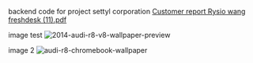 backend code for project settyl corporation
[Customer report Rysio wang freshdesk (11).pdf](https://github.com/user-attachments/files/19204796/Customer.report.Rysio.wang.freshdesk.11.pdf)






image test
![2014-audi-r8-v8-wallpaper-preview](https://github.com/user-attachments/assets/3ec7bd42-bfa2-4c27-92b3-51f6d51d0fec)

image 2
![audi-r8-chromebook-wallpaper](https://github.com/user-attachments/assets/521ede83-de19-4a75-b245-8b5e0714ae62)
